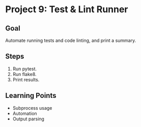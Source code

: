 # Project 9: Test & Lint Runner

## Goal
Automate running tests and code linting, and print a summary.

## Steps
1. Run pytest.
2. Run flake8.
3. Print results.

## Learning Points
- Subprocess usage
- Automation
- Output parsing